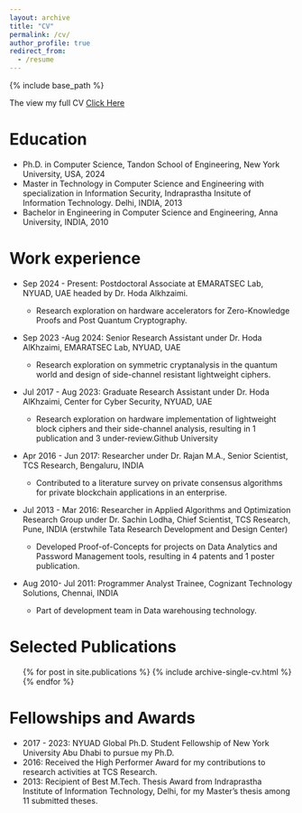 ```yaml
---
layout: archive
title: "CV"
permalink: /cv/
author_profile: true
redirect_from:
  - /resume
---
```


{% include base_path %}

The view my full CV [Click Here](https://rsumeshmanjunath.github.io/files/cv_sumesh_manjunath_feb_2024.pdf)

Education
======
* Ph.D. in Computer Science, Tandon School of Engineering, New York University, USA, 2024
* Master in Technology in Computer Science and Engineering with specialization in Information Security, Indraprastha Insitute of Information Technology. Delhi, INDIA, 2013
* Bachelor in Engineering in Computer Science and Engineering, Anna University, INDIA, 2010

Work experience
======
* Sep 2024 - Present: Postdoctoral Associate at EMARATSEC Lab, NYUAD, UAE headed by Dr. Hoda Alkhzaimi.
  * Research exploration on hardware accelerators for Zero-Knowledge Proofs and Post Quantum Cryptography.

* Sep 2023 -Aug 2024: Senior Research Assistant under Dr. Hoda AlKhzaimi, EMARATSEC Lab, NYUAD, UAE
  * Research exploration on symmetric cryptanalysis in the quantum world and design of side-channel resistant lightweight ciphers.
  
* Jul 2017 - Aug 2023: Graduate Research Assistant under Dr. Hoda AlKhzaimi, Center for Cyber Security, NYUAD, UAE
  * Research exploration on hardware implementation of lightweight block ciphers and their side-channel analysis, resulting in 1 publication and 3 under-review.Github University
  
* Apr 2016 - Jun 2017: Researcher under Dr. Rajan M.A., Senior Scientist, TCS Research, Bengaluru, INDIA
  * Contributed to a literature survey on private consensus algorithms for private blockchain applications in an enterprise. 

* Jul 2013 - Mar 2016: Researcher in Applied Algorithms and Optimization Research Group under Dr. Sachin Lodha, Chief Scientist, TCS Research, Pune, INDIA (erstwhile Tata Research Development and Design Center)
  * Developed Proof-of-Concepts for projects on Data Analytics and Password Management tools, resulting in 4 patents and 1 poster publication.

* Aug 2010- Jul 2011: Programmer Analyst Trainee, Cognizant Technology Solutions, Chennai, INDIA
  * Part of development team in Data warehousing technology.

 
Selected Publications
======
  <ul>{% for post in site.publications %}
    {% include archive-single-cv.html %}
  {% endfor %}</ul>
 
  
Fellowships and Awards
======
* 2017 - 2023: NYUAD Global Ph.D. Student Fellowship of New York University Abu Dhabi to pursue my Ph.D. 
* 2016: Received the High Performer Award for my contributions to research activities at TCS Research.
* 2013: Recipient of Best M.Tech. Thesis Award from Indraprastha Institute of Information Technology, Delhi, for my Master’s thesis among 11 submitted theses.
